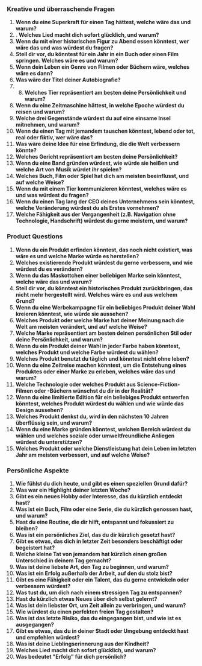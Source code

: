 

### Kreative und überraschende Fragen

1. **Wenn du eine Superkraft für einen Tag hättest, welche wäre das und warum?**
2. . **Welches Lied macht dich sofort glücklich, und warum?**
3. **Wenn du mit einer historischen Figur zu Abend essen könntest, wer wäre das und was würdest du fragen?**
4. **Stell dir vor, du könntest für ein Jahr in ein Buch oder einen Film springen. Welches wäre es und warum?**
5. **Wenn dein Leben ein Genre von Filmen oder Büchern wäre, welches wäre es dann?**
6. **Was wäre der Titel deiner Autobiografie?**
7. 8. **Welches Tier repräsentiert am besten deine Persönlichkeit und warum?**
9. **Wenn du eine Zeitmaschine hättest, in welche Epoche würdest du reisen und warum?**
10. **Welche drei Gegenstände würdest du auf eine einsame Insel mitnehmen, und warum?**
11. **Wenn du einen Tag mit jemandem tauschen könntest, lebend oder tot, real oder fiktiv, wer wäre das?**
12. **Was wäre deine Idee für eine Erfindung, die die Welt verbessern könnte?**
13. **Welches Gericht repräsentiert am besten deine Persönlichkeit?**
15. **Wenn du eine Band gründen würdest, wie würde sie heißen und welche Art von Musik würdet ihr spielen?**
16. **Welches Buch, Film oder Spiel hat dich am meisten beeinflusst, und auf welche Weise?**
19. **Wenn du mit einem Tier kommunizieren könntest, welches wäre es und was würdest du fragen?**
20.  **Wenn du einen Tag lang der CEO deines Unternehmens sein könntest, welche Veränderung würdest du als Erstes vornehmen?**
21. **Welche Fähigkeit aus der Vergangenheit (z.B. Navigation ohne Technologie, Handschrift) würdest du gerne meistern, und warum?**

### Product Questions

1. **Wenn du ein Produkt erfinden könntest, das noch nicht existiert, was wäre es und welche Marke würde es herstellen?**
2. **Welches existierende Produkt würdest du gerne verbessern, und wie würdest du es verändern?**
3. **Wenn du das Maskottchen einer beliebigen Marke sein könntest, welche wäre das und warum?**
4. **Stell dir vor, du könntest ein historisches Produkt zurückbringen, das nicht mehr hergestellt wird. Welches wäre es und aus welchem Grund?**
5. **Wenn du eine Werbekampagne für ein beliebiges Produkt deiner Wahl kreieren könntest, wie würde sie aussehen?**
6. **Welches Produkt oder welche Marke hat deiner Meinung nach die Welt am meisten verändert, und auf welche Weise?**
7. **Welche Marke repräsentiert am besten deinen persönlichen Stil oder deine Persönlichkeit, und warum?**
8. **Wenn du ein Produkt deiner Wahl in jeder Farbe haben könntest, welches Produkt und welche Farbe würdest du wählen?**
9. **Welches Produkt benutzt du täglich und könntest nicht ohne leben?**
10. **Wenn du eine Zeitreise machen könntest, um die Entstehung eines Produktes oder einer Marke zu erleben, welches wäre das und warum?**
11. **Welche Technologie oder welches Produkt aus Science-Fiction-Filmen oder -Büchern wünschst du dir in der Realität?**
12. **Wenn du eine limitierte Edition für ein beliebiges Produkt entwerfen könntest, welches Produkt würdest du wählen und wie würde das Design aussehen?**
13. **Welches Produkt denkst du, wird in den nächsten 10 Jahren überflüssig sein, und warum?**
14. **Wenn du eine Marke gründen könntest, welchen Bereich würdest du wählen und welches soziale oder umweltfreundliche Anliegen würdest du unterstützen?**
15. **Welches Produkt oder welche Dienstleistung hat dein Leben im letzten Jahr am meisten verbessert, und auf welche Weise?**

### Persönliche Aspekte

1. **Wie fühlst du dich heute, und gibt es einen speziellen Grund dafür?**
2. **Was war ein Highlight deiner letzten Woche?**
3. **Gibt es ein neues Hobby oder Interesse, das du kürzlich entdeckt hast?**
4. **Was ist ein Buch, Film oder eine Serie, die du kürzlich genossen hast, und warum?**
5. **Hast du eine Routine, die dir hilft, entspannt und fokussiert zu bleiben?**
6. **Was ist ein persönliches Ziel, das du dir kürzlich gesetzt hast?**
7. **Gibt es etwas, das dich in letzter Zeit besonders beschäftigt oder begeistert hat?**
8. **Welche kleine Tat von jemandem hat kürzlich einen großen Unterschied in deinem Tag gemacht?**
9. **Was ist deine liebste Art, den Tag zu beginnen, und warum?**
10. **Was ist ein Erfolg außerhalb der Arbeit, auf den du stolz bist?**
11. **Gibt es eine Fähigkeit oder ein Talent, das du gerne entwickeln oder verbessern würdest?**
12. **Was tust du, um dich nach einem stressigen Tag zu entspannen?**
13. **Hast du kürzlich etwas Neues über dich selbst gelernt?**
14. **Was ist dein liebster Ort, um Zeit allein zu verbringen, und warum?**
15. **Wie würdest du einen perfekten freien Tag gestalten?**
16. **Was ist das letzte Risiko, das du eingegangen bist, und wie ist es ausgegangen?**
17. **Gibt es etwas, das du in deiner Stadt oder Umgebung entdeckt hast und empfehlen würdest?**
18. **Was ist deine Lieblingserinnerung aus der Kindheit?**
19. **Welches Lied macht dich sofort glücklich, und warum?**
20. **Was bedeutet "Erfolg" für dich persönlich?**



